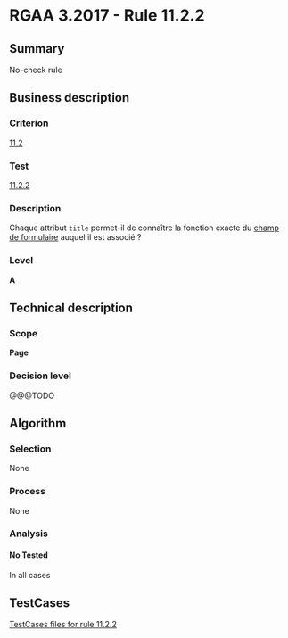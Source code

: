# RGAA 3.2017 - Rule 11.2.2

## Summary
No-check rule


## Business description

### Criterion
[11.2](http://references.modernisation.gouv.fr/rgaa-accessibilite/criteres.html#crit-11-2)

### Test
[11.2.2](http://references.modernisation.gouv.fr/rgaa-accessibilite/criteres.html#test-11-2-2)

### Description
<div lang="fr">Chaque attribut <code lang="en">title</code> permet-il de conna&#xEE;tre la fonction exacte du <a href="http://references.modernisation.gouv.fr/rgaa-accessibilite/glossaire.html#champ-de-saisie-de-formulaire">champ de formulaire</a> auquel il est associ&#xE9;&nbsp;?</div>

### Level
**A**


## Technical description

### Scope
**Page**

### Decision level
@@@TODO


## Algorithm

### Selection
None

### Process
None

### Analysis

#### No Tested
In all cases


##  TestCases

[TestCases files for rule 11.2.2](https://github.com/Asqatasun/Asqatasun/tree/develop/rules/rules-rgaa3.2017/src/test/resources/testcases/rgaa32017/Rgaa32017Rule110202/)


